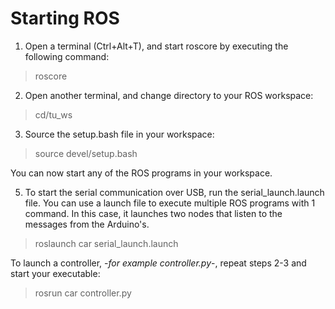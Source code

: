 # Starting ROS

1. Open a terminal (Ctrl+Alt+T), and start roscore by executing the following command:
> roscore


2. Open another terminal, and change directory to your ROS workspace:
> cd/tu_ws
3. Source the setup.bash file in your workspace:
> source devel/setup.bash

You can now start any of the ROS programs in your workspace.

5. To start the serial communication over USB, run the serial_launch.launch file. You can use a launch file to execute multiple ROS programs with 1 command. In this case, it launches two nodes that listen to the messages from the Arduino's.
> roslaunch car serial_launch.launch

To launch a controller, -*for example controller.py*-,  repeat steps 2-3 and start your executable:
>rosrun car controller.py


